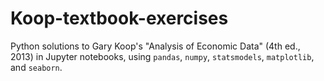 # Koop-textbook-exercises
Python solutions to Gary Koop's "Analysis of Economic Data" (4th ed., 2013) in Jupyter notebooks, using `pandas`, `numpy`, `statsmodels`, `matplotlib`, and `seaborn`.
